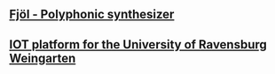 ## [Fjöl - Polyphonic synthesizer](https://github.com/hallmar/Eurorack-Modules/tree/master/Fj%C3%B6l)

## [IOT platform for the University of Ravensburg Weingarten](https://github.com/hallmar/IOT-Platform)

